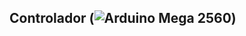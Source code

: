 ## Controlador (![Arduino Mega 2560](https://www.google.com/url?sa=i&url=https%3A%2F%2Fstore.arduino.cc%2Fproducts%2Farduino-mega-2560-rev3&psig=AOvVaw1J4gwY87naKFug0m60udpG&ust=1717873182793000&source=images&cd=vfe&opi=89978449&ved=0CBIQjRxqFwoTCOiNqbmWyoYDFQAAAAAdAAAAABAE))
